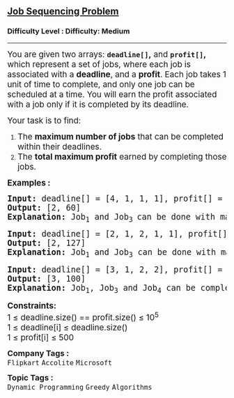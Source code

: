 <h2><a href="https://www.geeksforgeeks.org/problems/job-sequencing-problem-1587115620/1?page=1&status=solved&sortBy=submissions">Job Sequencing Problem</a></h2><h3>Difficulty Level : Difficulty: Medium</h3><hr><div class="problems_problem_content__Xm_eO"><p><span style="font-size: 14pt;">You are given two arrays: <strong><code>deadline[]</code>,</strong> and <strong><code>profit[]</code>,</strong> which represent a set of jobs, where each job is associated with a <strong>deadline</strong>, and a <strong>profit</strong>. Each job takes 1 unit of time to complete, and only one job can be scheduled at a time. You will earn the profit associated with a job only if it is completed by its deadline.</span></p>
<p><span style="font-size: 14pt;">Your task is to find:</span></p>
<ol>
<li><span style="font-size: 14pt;">The <strong>maximum number of jobs</strong> that can be completed within their deadlines.</span></li>
<li><span style="font-size: 14pt;">The <strong>total maximum profit</strong> earned by completing those jobs.</span></li>
</ol>
<p><span style="font-size: 14pt;"><strong>Examples :</strong></span></p>
<pre><span style="font-size: 14pt;"><strong>Input: </strong>deadline[] = [4, 1, 1, 1], profit[] = [20, 10, 40, 30]
<strong>Output: </strong>[2, 60]<strong>
Explanation: </strong>Job<sub>1</sub> and Job<sub>3 </sub>can be done with maximum profit of 60 (20+40).
</span></pre>
<pre><span style="font-size: 14pt;"><strong>Input: </strong>deadline[] = [2, 1, 2, 1, 1], profit[] = [100, 19, 27, 25, 15]
<strong>Output: </strong>[2, 127]<strong>
Explanation: </strong>Job<sub>1</sub> and Job<sub>3</sub> can be done with maximum profit of 127 (100+27).</span></pre>
<pre><span style="font-size: 14pt;"><strong>Input: </strong>deadline[] = [3, 1, 2, 2], profit[] = [50, 10, 20, 30]
<strong>Output: </strong>[3, 100]<strong>
Explanation: </strong>Job<sub>1</sub>, Job<sub>3</sub> and Job<sub>4</sub> can be completed with a maximum profit of 100 (50 + 20 + 30).</span></pre>
<p><span style="font-size: 14pt;"><strong>Constraints:</strong><br>1 ≤ deadline.size() == profit.size() ≤ 10<sup>5</sup><br>1 ≤ deadline[i] ≤ deadline.size()<br>1 ≤ profit[i] ≤ 500</span></p></div><p><span style=font-size:18px><strong>Company Tags : </strong><br><code>Flipkart</code>&nbsp;<code>Accolite</code>&nbsp;<code>Microsoft</code>&nbsp;<br><p><span style=font-size:18px><strong>Topic Tags : </strong><br><code>Dynamic Programming</code>&nbsp;<code>Greedy</code>&nbsp;<code>Algorithms</code>&nbsp;